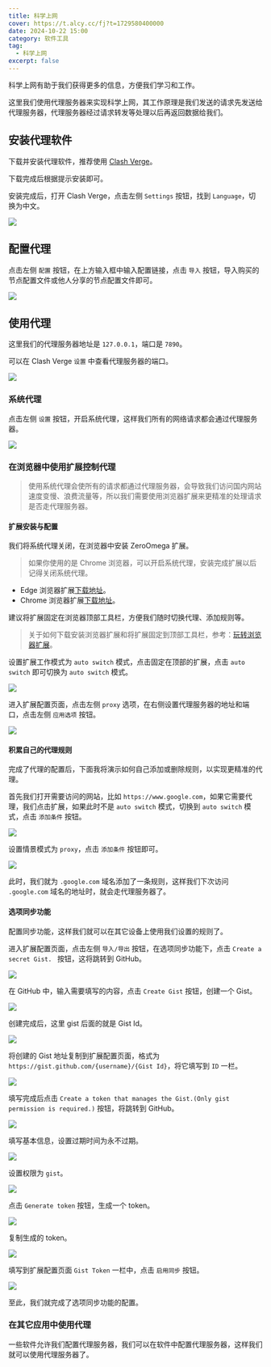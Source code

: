 ```yaml
---
title: 科学上网
cover: https://t.alcy.cc/fj?t=1729580400000
date: 2024-10-22 15:00
category: 软件工具
tag: 
  - 科学上网
excerpt: false
---
```


科学上网有助于我们获得更多的信息，方便我们学习和工作。

这里我们使用代理服务器来实现科学上网，其工作原理是我们发送的请求先发送给代理服务器，代理服务器经过请求转发等处理以后再返回数据给我们。

## 安装代理软件

下载并安装代理软件，推荐使用 [Clash Verge](https://clashverge.net/)。

下载完成后根据提示安装即可。

安装完成后，打开 Clash Verge，点击左侧 `Settings` 按钮，找到 `Language`，切换为中文。

![](https://happier-blog.oss-cn-qingdao.aliyuncs.com/SoftwareTool/%E7%A7%91%E5%AD%A6%E4%B8%8A%E7%BD%9101.jpg)

## 配置代理

点击左侧 `配置` 按钮，在上方输入框中输入配置链接，点击 `导入` 按钮，导入购买的节点配置文件或他人分享的节点配置文件即可。

![](https://happier-blog.oss-cn-qingdao.aliyuncs.com/SoftwareTool/%E7%A7%91%E5%AD%A6%E4%B8%8A%E7%BD%9102.jpg)

## 使用代理

这里我们的代理服务器地址是 `127.0.0.1`，端口是 `7890`。

可以在 Clash Verge `设置` 中查看代理服务器的端口。

![](https://happier-blog.oss-cn-qingdao.aliyuncs.com/SoftwareTool/%E7%A7%91%E5%AD%A6%E4%B8%8A%E7%BD%9103.jpg)

### 系统代理

点击左侧 `设置` 按钮，开启系统代理，这样我们所有的网络请求都会通过代理服务器。

![](https://happier-blog.oss-cn-qingdao.aliyuncs.com/SoftwareTool/%E7%A7%91%E5%AD%A6%E4%B8%8A%E7%BD%9104.jpg)

### 在浏览器中使用扩展控制代理

> 使用系统代理会使所有的请求都通过代理服务器，会导致我们访问国内网站速度变慢、浪费流量等，所以我们需要使用浏览器扩展来更精准的处理请求是否走代理服务器。

#### 扩展安装与配置

我们将系统代理关闭，在浏览器中安装 ZeroOmega 扩展。

> 如果你使用的是 Chrome 浏览器，可以开启系统代理，安装完成扩展以后记得关闭系统代理。

+ Edge 浏览器扩展[下载地址](https://microsoftedge.microsoft.com/addons/detail/proxy-switchyomega-3-zer/dmaldhchmoafliphkijbfhaomcgglmgd)。
+ Chrome 浏览器扩展[下载地址](https://chromewebstore.google.com/detail/proxy-switchyomega-3-zero/pfnededegaaopdmhkdmcofjmoldfiped?hl=zh-CN)。

建议将扩展固定在浏览器顶部工具栏，方便我们随时切换代理、添加规则等。

> 关于如何下载安装浏览器扩展和将扩展固定到顶部工具栏，参考：[玩转浏览器扩展](./玩转浏览器扩展.md)。

设置扩展工作模式为 `auto switch` 模式，点击固定在顶部的扩展，点击 `auto switch` 即可切换为 `auto switch` 模式。

![](https://happier-blog.oss-cn-qingdao.aliyuncs.com/SoftwareTool/%E7%A7%91%E5%AD%A6%E4%B8%8A%E7%BD%9105.jpg)

进入扩展配置页面，点击左侧 `proxy` 选项，在右侧设置代理服务器的地址和端口，点击左侧 `应用选项` 按钮。

![](https://happier-blog.oss-cn-qingdao.aliyuncs.com/SoftwareTool/%E7%A7%91%E5%AD%A6%E4%B8%8A%E7%BD%9106.jpg)

#### 积累自己的代理规则

完成了代理的配置后，下面我将演示如何自己添加或删除规则，以实现更精准的代理。

首先我们打开需要访问的网站，比如 `https://www.google.com`，如果它需要代理，我们点击扩展，如果此时不是 `auto switch` 模式，切换到 `auto switch` 模式，点击 `添加条件` 按钮。

![](https://happier-blog.oss-cn-qingdao.aliyuncs.com/SoftwareTool/%E7%A7%91%E5%AD%A6%E4%B8%8A%E7%BD%9107.jpg)

设置情景模式为 `proxy`，点击 `添加条件` 按钮即可。

![](https://happier-blog.oss-cn-qingdao.aliyuncs.com/SoftwareTool/%E7%A7%91%E5%AD%A6%E4%B8%8A%E7%BD%9108.jpg)

此时，我们就为 `.google.com` 域名添加了一条规则，这样我们下次访问 `.google.com` 域名的地址时，就会走代理服务器了。

#### 选项同步功能

配置同步功能，这样我们就可以在其它设备上使用我们设置的规则了。

进入扩展配置页面，点击左侧 `导入/导出` 按钮，在选项同步功能下，点击 `Create a secret Gist. ` 按钮，这将跳转到 GitHub。

![](https://happier-blog.oss-cn-qingdao.aliyuncs.com/SoftwareTool/%E7%A7%91%E5%AD%A6%E4%B8%8A%E7%BD%9109.jpg)

在 GitHub 中，输入需要填写的内容，点击 `Create Gist` 按钮，创建一个 Gist。

![](https://happier-blog.oss-cn-qingdao.aliyuncs.com/SoftwareTool/%E7%A7%91%E5%AD%A6%E4%B8%8A%E7%BD%9110.jpg)

创建完成后，这里 gist 后面的就是 Gist Id。

![](https://happier-blog.oss-cn-qingdao.aliyuncs.com/SoftwareTool/%E7%A7%91%E5%AD%A6%E4%B8%8A%E7%BD%9111.jpg)

将创建的 Gist 地址复制到扩展配置页面，格式为 `https://gist.github.com/{username}/{Gist Id}`，将它填写到 `ID` 一栏。

![](https://happier-blog.oss-cn-qingdao.aliyuncs.com/SoftwareTool/%E7%A7%91%E5%AD%A6%E4%B8%8A%E7%BD%9112.jpg)

填写完成后点击 `Create a token that manages the Gist.(Only gist permission is required.)` 按钮，将跳转到 GitHub。

![](https://happier-blog.oss-cn-qingdao.aliyuncs.com/SoftwareTool/%E7%A7%91%E5%AD%A6%E4%B8%8A%E7%BD%9113.jpg)

填写基本信息，设置过期时间为永不过期。

![](https://happier-blog.oss-cn-qingdao.aliyuncs.com/SoftwareTool/%E7%A7%91%E5%AD%A6%E4%B8%8A%E7%BD%9114.jpg)

设置权限为 `gist`。

![](https://happier-blog.oss-cn-qingdao.aliyuncs.com/SoftwareTool/%E7%A7%91%E5%AD%A6%E4%B8%8A%E7%BD%9115.jpg)

点击 `Generate token` 按钮，生成一个 token。

![](https://happier-blog.oss-cn-qingdao.aliyuncs.com/SoftwareTool/%E7%A7%91%E5%AD%A6%E4%B8%8A%E7%BD%9116.jpg)

复制生成的 token。

![](https://happier-blog.oss-cn-qingdao.aliyuncs.com/SoftwareTool/%E7%A7%91%E5%AD%A6%E4%B8%8A%E7%BD%9117.jpg)

填写到扩展配置页面 `Gist Token` 一栏中，点击 `启用同步` 按钮。

![](https://happier-blog.oss-cn-qingdao.aliyuncs.com/SoftwareTool/%E7%A7%91%E5%AD%A6%E4%B8%8A%E7%BD%9118.jpg)

至此，我们就完成了选项同步功能的配置。

### 在其它应用中使用代理

一些软件允许我们配置代理服务器，我们可以在软件中配置代理服务器，这样我们就可以使用代理服务器了。